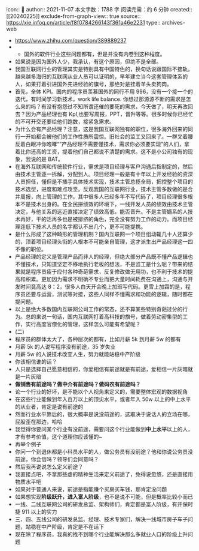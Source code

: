 icon:: 💾
author:: 2021-11-07  本文字数：1788 字 阅读完需：约 6 分钟
created:: [[20240225]]
exclude-from-graph-view:: true
source:: https://xie.infoq.cn/article/f8f0784266143f361a46e2231
type:: archives-web

- https://www.zhihu.com/question/389889237
- - 国外的软件行业这些问题都有，但是并没有内卷到这种程度。
- 如果说是因为国外人少，我承认，有这个原因，但绝不是全部。
- 我国互联网行业的管理其实是特别具有中国特色的，换句话说跟国际不接轨。越来越多海归的互联网从业人员可以证明的，早年建立当今这套管理体系的人，如果打着引进国外先进经验的旗号，那绝对是挂着羊头卖狗肉。
- 首先，全体 KPI。国内的程序员羡慕国外的同行不用 996，没有一个接一个的迭代，有时间学习新技术，work life balance. 你想过那源源不断的需求是怎么来的吗？有没有抱怨过不知所谓还催的要死的需求，今天做了，明天再改回去？因为产品经理也有 KpI,也要写周报，PPT，晋升等等。很多时候你已经忙的不可开交还要给他们跑数，接紧急需求。
- 为什么会有产品经理？注意，这是我国互联网独有的职位，很多海外回来的同行一开始都会被他们的工作性质所震惊。旧社会的监工又回来了。一群叉着腰反着白眼冲你咆哮“”产品经理不需要懂技术，需求你必须要实现”的人们，拿着比你还高的工资，提着他们自己都说不清楚的需求。这不是小公司独有的现象，我说的是 BAT。
- 在海外互联网和传统软件行业，需求是项目经理与客户沟通后指制定的，然后由技术主管逐一拆解，分配到人。项目经理一般是有十年以上开发经验的资深人员担任，懂但是不插手具体技术实现，技术主管总揽全局，把控整个项目的技术选型，进度和难点攻坚。反观我国的互联网行业，技术主管多数做的是合并周报，向上管理的工作。其中很多人已经多年不写代码了，项目经理很多根本不是技术出身的。在全民拼绩效的环境下，一线开发人员的绩效由技术主管决定，与他关系的远近直接决定了绩效高低，能否晋升。不是主管嫡系的人技术再好，干的活再多也是被排挤的角色，完全没有努力工作的动力。而项目经理连低下技术人员的名字都认不出几个，更不可能提携。
- 是什么形成了这种畸形的管理机制？国内互联网一个项目组动辄几十人还算少的，顶着项目经理头衔的人根本不可能亲自管理，这才派生出产品经理这一四不像的职位。
- 产品经理的定义是管理产品而非人的经理，但绝大部分产品既不懂产品逻辑也不懂技术，只知道坚定不移地执行老板的想法，不是监工是什么呢？带来的结果就是程序员疲于应付各种奇葩需求，反复修改做无用功，也不利于技术的提高和积累。更加因为需求不明确不专业而把大量时间耗费在沟通上，沟通与开发时间竟高达 8：2，很多人白天开会晚上加班写代码。更雪上加霜的是，程序员还要与运营，测试等对接，这些人同样不懂需求和功能的逻辑，随时都在提问题。
- 以上是绝大多数国内互联网公司工作的常态，还不算某些特别奇葩过分的行为。总的来说一句话，国内互联网打着高科技的旗号，做着劳动密集型的工作，实行高度官僚化的管理，这样怎么可能有希望呢？
- (二)
- 程序员的群体太大了，各种层次的都有，比如月薪 5k 到月薪 5w 的都有
- 月薪 5k 的人说写程序没有前途，35 岁失业
- 月薪 5w 的人说技术改变人生，努力就能站稳中产阶级
- 你该相信谁的话？
- 人只是选择自己愿意相信的，你爱相信有前途就是有前途，爱相信一片灰暗就是一片灰暗
- **做销售有前途吗？做中介有前途吗？做码农有前途吗？**
- 论一个行业的好坏，是不能以个人视角来定义的，需要整体宏观的数据视角
- 在这些行业能做到年入百万以上的顶尖水平，或者年入 50w 以上的中上水平的从业者，肯定是说有前途的
- 然而行业水平靠后的，很大概率是说没前途的，这取决于说话人的立场在哪，屁股歪在那边，哈哈
- 我觉得你要问某个行业有没前途，需要问这个行业能做到**中上水平**以上的人，才有参考价值，这个道理你应该懂的~
- 再举个例子
- 你问一个到退休都是小科员水平的人，做公务员有没前途？他和你说公务员没前途，你会信吗？领导们会同意吗？
- 然后我再说说怎么定义前途？
- 我直接点吧，不拿那些虚的精神生活来定义前途了，免得说忽悠，还是直接用物质水平吧
- 如果对于普通人来说，前途是指能赚个买房买车钱，那肯定没问题
- 如果想实现**阶级跃升，进入富人阶级**，也不是说不可能，但是概率比较小而已
- 一线、二线互联网公司的研发总监、架构师们，肯定都是富人阶级，有开保时捷 911 以上的实力
- 三、四、五线公司的研发总监、经理、技术专家们，解决一线城市房子车子问题，站稳在中产阶级，肯定是不在话下
- 现在除了程序员，我真的找不到哪个行业能解决那么多就业人口的阶级上升问题